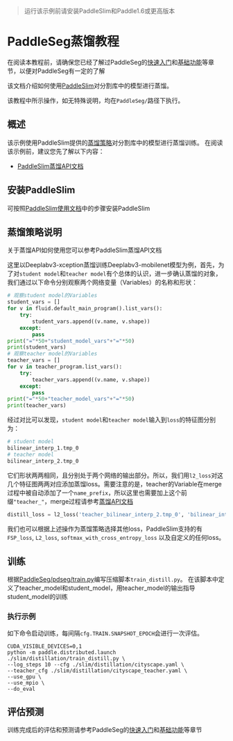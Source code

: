 >运行该示例前请安装PaddleSlim和Paddle1.6或更高版本

# PaddleSeg蒸馏教程

在阅读本教程前，请确保您已经了解过PaddleSeg的[快速入门](../README.md#快速入门)和[基础功能](../README.md#基础功能)等章节，以便对PaddleSeg有一定的了解

该文档介绍如何使用[PaddleSlim](https://paddlepaddle.github.io/PaddleSlim)对分割库中的模型进行蒸馏。

该教程中所示操作，如无特殊说明，均在`PaddleSeg/`路径下执行。

## 概述

该示例使用PaddleSlim提供的[蒸馏策略](https://paddlepaddle.github.io/PaddleSlim/algo/algo/#3)对分割库中的模型进行蒸馏训练。
在阅读该示例前，建议您先了解以下内容：

- [PaddleSlim蒸馏API文档](https://paddlepaddle.github.io/PaddleSlim/api/single_distiller_api/)

## 安装PaddleSlim
可按照[PaddleSlim使用文档](https://paddlepaddle.github.io/PaddleSlim/)中的步骤安装PaddleSlim

## 蒸馏策略说明

关于蒸馏API如何使用您可以参考PaddleSlim蒸馏API文档

这里以Deeplabv3-xception蒸馏训练Deeplabv3-mobilenet模型为例，首先，为了对`student model`和`teacher model`有个总体的认识，进一步确认蒸馏的对象，我们通过以下命令分别观察两个网络变量（Variables）的名称和形状：

```python
# 观察student model的Variables
student_vars = []
for v in fluid.default_main_program().list_vars():
    try:
        student_vars.append((v.name, v.shape))
    except:
        pass
print("="*50+"student_model_vars"+"="*50)
print(student_vars)
# 观察teacher model的Variables
teacher_vars = []
for v in teacher_program.list_vars():
    try:
        teacher_vars.append((v.name, v.shape))
    except:
        pass
print("="*50+"teacher_model_vars"+"="*50)
print(teacher_vars)
```

经过对比可以发现，`student model`和`teacher model`输入到`loss`的特征图分别为：

```bash
# student model
bilinear_interp_1.tmp_0
# teacher model
bilinear_interp_2.tmp_0
```


它们形状两两相同，且分别处于两个网络的输出部分。所以，我们用`l2_loss`对这几个特征图两两对应添加蒸馏loss。需要注意的是，teacher的Variable在merge过程中被自动添加了一个`name_prefix`，所以这里也需要加上这个前缀`"teacher_"`，merge过程请参考[蒸馏API文档](https://paddlepaddle.github.io/PaddleSlim/api/single_distiller_api/#merge)

```python
distill_loss = l2_loss('teacher_bilinear_interp_2.tmp_0', 'bilinear_interp_1.tmp_0')
```

我们也可以根据上述操作为蒸馏策略选择其他loss，PaddleSlim支持的有`FSP_loss`, `L2_loss`, `softmax_with_cross_entropy_loss` 以及自定义的任何loss。

## 训练

根据[PaddleSeg/pdseg/train.py](../../pdseg/train.py)编写压缩脚本`train_distill.py`。
在该脚本中定义了teacher_model和student_model，用teacher_model的输出指导student_model的训练

### 执行示例
如下命令启动训练，每间隔```cfg.TRAIN.SNAPSHOT_EPOCH```会进行一次评估。
```shell
CUDA_VISIBLE_DEVICES=0,1 
python -m paddle.distributed.launch ./slim/distillation/train_distill.py \
--log_steps 10 --cfg ./slim/distillation/cityscape.yaml \
--teacher_cfg ./slim/distillation/cityscape_teacher.yaml \
--use_gpu \
--use_mpio \
--do_eval
```

## 评估预测

训练完成后的评估和预测请参考PaddleSeg的[快速入门](../../README.md#快速入门)和[基础功能](../../README.md#基础功能)等章节
